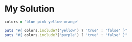 # My Solution

```ruby
colors = 'blue pink yellow orange'

puts "#{ colors.include?('yellow') ? 'true' : 'false' }"
puts "#{ colors.include?('purple') ? 'true' : 'false' }"
```
